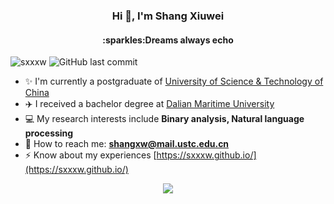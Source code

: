 <h3 align="center">Hi 👋, I'm Shang Xiuwei</h3>
<h4 align="center">:sparkles:Dreams always echo</h4>

<p align="left"> 
<img src="https://komarev.com/ghpvc/?username=sxxxw&label=Profile%20views&color=0e75b6&style=flat" alt="sxxxw" /> 
<img alt="GitHub last commit" src="https://img.shields.io/github/last-commit/Sxxxw/Sxxxw">
</p>

- :sparkles: I'm currently a postgraduate of [University of Science & Technology of China](https://www.ustc.edu.cn/)
- :airplane: I received a bachelor degree at [Dalian Maritime University](https://www.dlmu.edu.cn/)
- 💻 My research interests include **Binary analysis, Natural language processing**
- 🤝 How to reach me: **shangxw@mail.ustc.edu.cn**
- ⚡ Know about my experiences [https://sxxxw.github.io/](https://sxxxw.github.io/)
<!-- 
<h3 align="left">Connect with me:</h3>
<p align="center">
<a href="https://www.leetcode.com/sxxxw" target="blank"><img align="center" src="https://raw.githubusercontent.com/rahuldkjain/github-profile-readme-generator/master/src/images/icons/Social/leet-code.svg" alt="sxxxw" height="30" width="40" /></a>
<a href="https://twitter.com/sxxxw" target="blank"><img align="center" src="https://raw.githubusercontent.com/rahuldkjain/github-profile-readme-generator/master/src/images/icons/Social/twitter.svg" alt="sxxxw" height="30" width="40" /></a>
<a href="https://kaggle.com/sxxxw" target="blank"><img align="center" src="https://raw.githubusercontent.com/rahuldkjain/github-profile-readme-generator/master/src/images/icons/Social/kaggle.svg" alt="sxxxw" height="30" width="40" /></a>
<a href="https://fb.com/sxxxw" target="blank"><img align="center" src="https://raw.githubusercontent.com/rahuldkjain/github-profile-readme-generator/master/src/images/icons/Social/facebook.svg" alt="sxxxw" height="30" width="40" /></a>
</p> -->

<!-- <h3 align="left">Languages and Tools:</h3>
<p align="center"> <a href="https://www.w3schools.com/cpp/" target="_blank" rel="noreferrer"> <img src="https://raw.githubusercontent.com/devicons/devicon/master/icons/cplusplus/cplusplus-original.svg" alt="cplusplus" width="40" height="40"/> </a> <a href="https://git-scm.com/" target="_blank" rel="noreferrer"> <img src="https://www.vectorlogo.zone/logos/git-scm/git-scm-icon.svg" alt="git" width="40" height="40"/> </a> <a href="https://www.linux.org/" target="_blank" rel="noreferrer"> <img src="https://raw.githubusercontent.com/devicons/devicon/master/icons/linux/linux-original.svg" alt="linux" width="40" height="40"/> </a> <a href="https://www.mathworks.com/" target="_blank" rel="noreferrer"> <img src="https://upload.wikimedia.org/wikipedia/commons/2/21/Matlab_Logo.png" alt="matlab" width="40" height="40"/> </a> <a href="https://pandas.pydata.org/" target="_blank" rel="noreferrer"> <img src="https://raw.githubusercontent.com/devicons/devicon/2ae2a900d2f041da66e950e4d48052658d850630/icons/pandas/pandas-original.svg" alt="pandas" width="40" height="40"/> </a> <a href="https://www.python.org" target="_blank" rel="noreferrer"> <img src="https://raw.githubusercontent.com/devicons/devicon/master/icons/python/python-original.svg" alt="python" width="40" height="40"/> </a> <a href="https://pytorch.org/" target="_blank" rel="noreferrer"> <img src="https://www.vectorlogo.zone/logos/pytorch/pytorch-icon.svg" alt="pytorch" width="40" height="40"/> </a> <a href="https://scikit-learn.org/" target="_blank" rel="noreferrer"> <img src="https://upload.wikimedia.org/wikipedia/commons/0/05/Scikit_learn_logo_small.svg" alt="scikit_learn" width="40" height="40"/> </a> <a href="https://www.tensorflow.org" target="_blank" rel="noreferrer"> <img src="https://www.vectorlogo.zone/logos/tensorflow/tensorflow-icon.svg" alt="tensorflow" width="40" height="40"/> </a> </p> -->

<p align = "center">
  <img src="https://github-readme-stats.vercel.app/api?username=Sxxxw&count_private=true&show_icons=true&hide_border=true&bg_color=25,050A27,4A54BC&title_color=ffffff&text_color=cccccc&icon_color=4A54BC&border_radius=5" />
</p>

